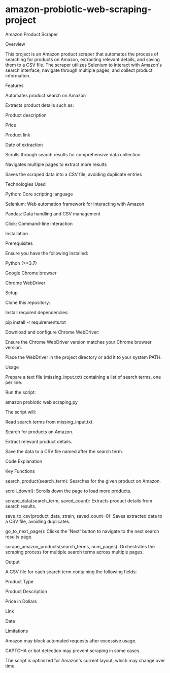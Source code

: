 # amazon-probiotic-web-scraping-project
Amazon Product Scraper

Overview

This project is an Amazon product scraper that automates the process of searching for products on Amazon, extracting relevant details, and saving them to a CSV file. The scraper utilizes Selenium to interact with Amazon's search interface, navigate through multiple pages, and collect product information.

Features

Automates product search on Amazon

Extracts product details such as:

Product description

Price

Product link

Date of extraction

Scrolls through search results for comprehensive data collection

Navigates multiple pages to extract more results

Saves the scraped data into a CSV file, avoiding duplicate entries

Technologies Used

Python: Core scripting language

Selenium: Web automation framework for interacting with Amazon

Pandas: Data handling and CSV management

Click: Command-line interaction

Installation

Prerequisites

Ensure you have the following installed:

Python (>=3.7)

Google Chrome browser

Chrome WebDriver

Setup

Clone this repository:


Install required dependencies:

pip install -r requirements.txt

Download and configure Chrome WebDriver:

Ensure the Chrome WebDriver version matches your Chrome browser version.

Place the WebDriver in the project directory or add it to your system PATH.

Usage

Prepare a text file (missing_input.txt) containing a list of search terms, one per line.

Run the script:

amazon probiotic web scraping.py

The script will:

Read search terms from missing_input.txt.

Search for products on Amazon.

Extract relevant product details.

Save the data to a CSV file named after the search term.

Code Explanation

Key Functions

search_product(search_term): Searches for the given product on Amazon.

scroll_down(): Scrolls down the page to load more products.

scrape_data(search_term, saved_count): Extracts product details from search results.

save_to_csv(product_data, strain, saved_count=0): Saves extracted data to a CSV file, avoiding duplicates.

go_to_next_page(): Clicks the 'Next' button to navigate to the next search results page.

scrape_amazon_products(search_terms, num_pages): Orchestrates the scraping process for multiple search terms across multiple pages.

Output

A CSV file for each search term containing the following fields:

Product Type

Product Description

Price in Dollars

Link

Date

Limitations

Amazon may block automated requests after excessive usage.

CAPTCHA or bot detection may prevent scraping in some cases.

The script is optimized for Amazon's current layout, which may change over time.
